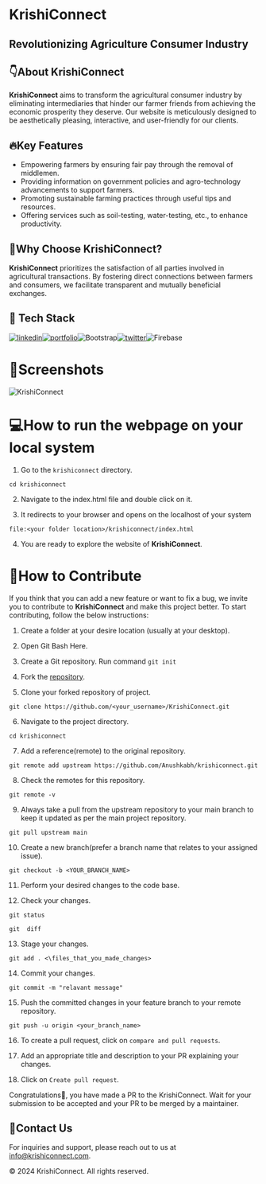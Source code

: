 # KrishiConnect  
## Revolutionizing Agriculture Consumer Industry
## 👇About KrishiConnect

**KrishiConnect** aims to transform the agricultural consumer industry by eliminating intermediaries that hinder our farmer friends from achieving the economic prosperity they deserve. Our website is meticulously designed to be aesthetically pleasing, interactive, and user-friendly for our clients.

## 🔥Key Features

 - Empowering farmers by ensuring fair pay through the removal of middlemen.
 - Providing information on government policies and agro-technology advancements to support farmers.
 - Promoting sustainable farming practices through useful tips and resources.
 - Offering services such as soil-testing, water-testing, etc., to enhance productivity.

## 🤔Why Choose KrishiConnect?

**KrishiConnect** prioritizes the satisfaction of all parties involved in agricultural transactions. By fostering direct connections between farmers and consumers, we facilitate transparent and mutually beneficial exchanges.

## 📌 Tech Stack
[![linkedin](https://img.shields.io/badge/HTML5-E34F26?style=for-the-badge&logo=html5&logoColor=white)](https://www.linkedin.com/in/yashpreeth-nijalinge-aa8a36214/)[![portfolio](https://img.shields.io/badge/CSS3-1572B6?style=for-the-badge&logo=css3&logoColor=white)](https://linkedin.com/)![Bootstrap](https://img.shields.io/badge/bootstrap-%238511FA.svg?style=for-the-badge&logo=bootstrap&logoColor=white)[![twitter](https://img.shields.io/badge/JavaScript-323330?style=for-the-badge&logo=javascript&logoColor=F7DF1E)](https://twitter.com/)![Firebase](https://img.shields.io/badge/firebase-a08021?style=for-the-badge&logo=firebase&logoColor=ffcd34)
# 📸Screenshots
<!--![1](1.png)  ![2](2.png) ![3](3.png) ![4](4.png)  ![5](5.png) ![6](6.png)-->

![KrishiConnect](ss.png)



<!-- ![Home Page](https://photos.app.goo.gl/PF6nTxrAWw4k6zA78)
![Why KrishiConnect?](https://photos.app.goo.gl/DqMnZU2BiBRwvaBG6)
![Categories](https://photos.app.goo.gl/8eiNj5ZN9Ny19oiw8)
![Farmer's Login Page](https://photos.app.goo.gl/L5fvMkUTJSXcJHvf6)
![Shopping Cart](https://photos.app.goo.gl/qrGeCL49SZK2Cpmh7)
![Transaction Page](https://photos.app.goo.gl/Ey1qkdQZh7y6mzGz7) -->

# 💻How to run the webpage on your local system

1.  Go to the  `krishiconnect`  directory.

```
cd krishiconnect
```
2.  Navigate to the index.html file and double click on it.

3. It redirects to your browser  and opens on the localhost  of your system
```
file:<your folder location>/krishiconnect/index.html
```
4.  You are ready to explore the website of **KrishiConnect**.

# 🤝How to Contribute

If you think that you can add a new feature or want to fix a bug, we invite you to contribute to **KrishiConnect** and make this project better. To start contributing, follow the below instructions:

1.  Create a folder at your desire location (usually at your desktop).

2.   Open Git Bash Here.

3.  Create a Git repository.
            Run command  `git init`
            
4.  Fork the  [repository](https://github.com/Anushkabh/krishiconnect.git).

5.  Clone your forked repository of project.
```
git clone https://github.com/<your_username>/KrishiConnect.git
```

6.  Navigate to the project directory.

```
cd krishiconnect
```
7.  Add a reference(remote) to the original repository.

```
git remote add upstream https://github.com/Anushkabh/krishiconnect.git

```

8.  Check the remotes for this repository.

```
git remote -v

```

9.  Always take a pull from the upstream repository to your main branch to keep it updated as per the main project repository.

```
git pull upstream main

```

10.  Create a new branch(prefer a branch name that relates to your assigned issue).

```
git checkout -b <YOUR_BRANCH_NAME>

```

11.  Perform your desired changes to the code base.
    
12.  Check your changes.
    

```
git status

```

```
git  diff

```

13.  Stage your changes.

```
git add . <\files_that_you_made_changes>

```

14.  Commit your changes.

```
git commit -m "relavant message"

```

15.  Push the committed changes in your feature branch to your remote repository.

```
git push -u origin <your_branch_name>

```

16.  To create a pull request, click on  `compare and pull requests`.
    
17.  Add an appropriate title and description to your PR explaining your changes.
    
18.  Click on  `Create pull request`.
    

Congratulations🎉, you have made a PR to the KrishiConnect. Wait for your submission to be accepted and your PR to be merged by a maintainer.

## 📩Contact Us

[](https://github.com/Anushkabh/krishiconnect?tab=readme-ov-file#contact-us)

For inquiries and support, please reach out to us at  [info@krishiconnect.com](mailto:info@krishiconnect.com).

© 2024 KrishiConnect. All rights reserved.
